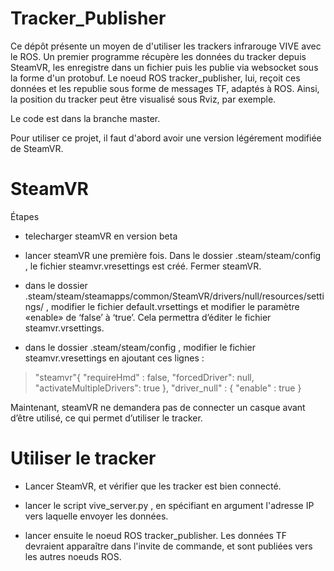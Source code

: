 # Tracker_Publisher

Ce dépôt présente un moyen de d'utiliser les trackers infrarouge VIVE avec le ROS. Un premier programme récupère les données du tracker depuis SteamVR, les enregistre dans un fichier puis les publie via websocket sous la forme d'un protobuf. Le noeud ROS tracker_publisher, lui, reçoit ces données et les republie sous forme de messages TF, adaptés à ROS. Ainsi, la position du tracker peut être visualisé sous Rviz, par exemple.

Le code est dans la branche master.

Pour utiliser ce projet, il faut d'abord avoir une version légérement modifiée de SteamVR.

# SteamVR

Étapes

- telecharger steamVR en version beta

- lancer steamVR une première fois. Dans le dossier .steam/steam/config , le fichier steamvr.vresettings est créé. Fermer steamVR. 

- dans le dossier .steam/steam/steamapps/common/SteamVR/drivers/null/resources/settings/ , modifier le fichier default.vrsettings et modifier le paramètre «enable» de ‘false’ à ‘true’. Cela permettra d’éditer le fichier steamvr.vrsettings.

- dans le dossier .steam/steam/config , modifier le fichier steamvr.vresettings  en ajoutant ces lignes :

> "steamvr"{
    "requireHmd" : false,
    "forcedDriver": null,
    "activateMultipleDrivers": true
},
"driver_null" : {
    "enable" : true
}

Maintenant, steamVR ne demandera pas de connecter un casque avant d’être utilisé, ce qui permet d’utiliser le tracker.

# Utiliser le tracker

- Lancer SteamVR, et vérifier que les tracker est bien connecté.

- lancer le script vive_server.py , en spécifiant en argument l'adresse IP vers laquelle envoyer les données.

- lancer ensuite le noeud ROS tracker_publisher. Les données TF devraient apparaître dans l'invite de commande, et sont publiées vers les autres noeuds ROS.


